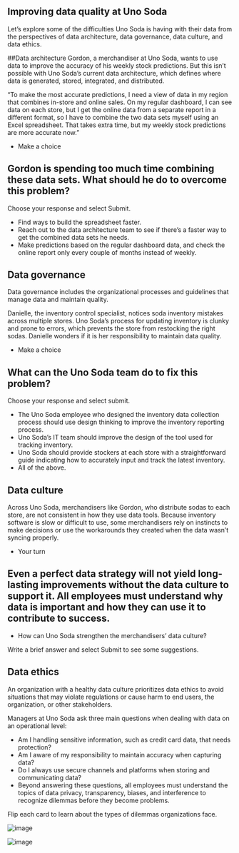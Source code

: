 ## Improving data quality at Uno Soda

Let’s explore some of the difficulties Uno Soda is having with their data from the perspectives of data architecture, data governance, data culture, and data ethics.

##Data architecture
Gordon, a merchandiser at Uno Soda, wants to use data to improve the accuracy of his weekly stock predictions. But this isn’t possible with Uno Soda’s current data architecture, which defines where data is generated, stored, integrated, and distributed.

“To make the most accurate predictions, I need a view of data in my region that combines in-store and online sales. On my regular dashboard, I can see data on each store, but I get the online data from a separate report in a different format, so I have to combine the two data sets myself using an Excel spreadsheet. That takes extra time, but my weekly stock predictions are more accurate now.”

* Make a choice

## Gordon is spending too much time combining these data sets. What should he do to overcome this problem?


Choose your response and select Submit.

+ Find ways to build the spreadsheet faster.
+ Reach out to the data architecture team to see if there’s a faster way to get the combined data sets he needs.
+ Make predictions based on the regular dashboard data, and check the online report only every couple of months instead of weekly.

## Data governance

Data governance includes the organizational processes and guidelines that manage data and maintain quality.

Danielle, the inventory control specialist, notices soda inventory mistakes across multiple stores. Uno Soda’s process for updating inventory is clunky and prone to errors, which prevents the store from restocking the right sodas. Danielle wonders if it is her responsibility to maintain data quality.

* Make a choice

## What can the Uno Soda team do to fix this problem?


Choose your response and select submit.

+ The Uno Soda employee who designed the inventory data collection process should use design thinking to improve the inventory reporting process.
+ Uno Soda’s IT team should improve the design of the tool used for tracking inventory.
+ Uno Soda should provide stockers at each store with a straightforward guide indicating how to accurately input and track the latest inventory.
+ All of the above.

## Data culture

Across Uno Soda, merchandisers like Gordon, who distribute sodas to each store, are not consistent in how they use data tools. Because inventory software is slow or difficult to use, some merchandisers rely on instincts to make decisions or use the workarounds they created when the data wasn’t syncing properly.

* Your turn


## Even a perfect data strategy will not yield long-lasting improvements without the data culture to support it. All employees must understand why data is important and how they can use it to contribute to success.

+ How can Uno Soda strengthen the merchandisers’ data culture?



Write a brief answer and select Submit to see some suggestions.

## Data ethics

An organization with a healthy data culture prioritizes data ethics to avoid situations that may violate regulations or cause harm to end users, the organization, or other stakeholders.

Managers at Uno Soda ask three main questions when dealing with data on an operational level:

+ Am I handling sensitive information, such as credit card data, that needs protection?
+ Am I aware of my responsibility to maintain accuracy when capturing data?
+ Do I always use secure channels and platforms when storing and communicating data?
+ Beyond answering these questions, all employees must understand the topics of data privacy, transparency, biases, and interference to recognize dilemmas before they become problems.

Flip each card to learn about the types of dilemmas organizations face.

![image](https://github.com/adeleke123/Mckinsey-Forward-Program/assets/51156057/d0779101-2b97-4dc3-b2ed-4bb99961bbb1)

![image](https://github.com/adeleke123/Mckinsey-Forward-Program/assets/51156057/701745e5-b9e6-401f-8958-8876cf306224)




